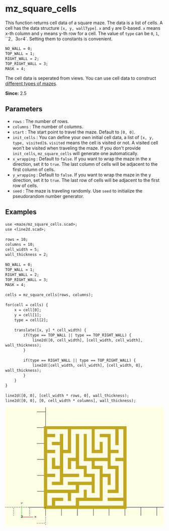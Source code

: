 # mz_square_cells

This function returns cell data of a square maze. The data is a list of cells. A cell has the data structure `[x, y, wallType]`. `x` and `y` are 0-based. `x` means x-th column and `y` means y-th row for a cell. The value of `type` can be `0`, `1`, ``2`, `3` or `4`. Setting them to constants is convenient.

	NO_WALL = 0;       
	TOP_WALL = 1;    
	RIGHT_WALL = 2;    
	TOP_RIGHT_WALL = 3; 
	MASK = 4;

The cell data is seperated from views. You can use cell data to construct [different types of mazes](https://www.thingiverse.com/justinsdk/collections/maze-generator).

**Since:** 2.5

## Parameters

- `rows` : The number of rows.
- `columns` : The number of columns.
- `start` : The start point to travel the maze. Default to `[0, 0]`.
- `init_cells` : You can define your own initial cell data, a list of `[x, y, type, visited]`s. `visited` means the cell is visited or not. A visited cell won't be visited when traveling the maze. If you don't provide `init_cells`, `mz_square_cells` will generate one automatically.
- `x_wrapping` : Default to `false`. If you want to wrap the maze in the x direction, set it to `true`. The last column of cells will be adjacent to the first column of cells.
- `y_wrapping` : Default to `false`. If you want to wrap the maze in the y direction, set it to `true`. The last row of cells will be adjacent to the first row of cells.
- `seed` : The maze is traveling randomly. Use `seed` to initialize the pseudorandom number generator.

## Examples
    
	use <maze/mz_square_cells.scad>;
	use <line2d.scad>;

	rows = 10;
	columns = 10;
	cell_width = 5;
	wall_thickness = 2;

	NO_WALL = 0;       
	TOP_WALL = 1;    
	RIGHT_WALL = 2;    
	TOP_RIGHT_WALL = 3; 
	MASK = 4;

	cells = mz_square_cells(rows, columns);

	for(cell = cells) {
		x = cell[0];
		y = cell[1];
		type = cell[2];
		
		translate([x, y] * cell_width) {
			if(type == TOP_WALL || type == TOP_RIGHT_WALL) {
				line2d([0, cell_width], [cell_width, cell_width], wall_thickness);
			}
			
			if(type == RIGHT_WALL || type == TOP_RIGHT_WALL) {
				line2d([cell_width, cell_width], [cell_width, 0], wall_thickness);
			}	
		}
	}

	line2d([0, 0], [cell_width * rows, 0], wall_thickness);
	line2d([0, 0], [0, cell_width * columns], wall_thickness);

![mz_square_cells](images/lib3x-mz_square_cells-1.JPG)

